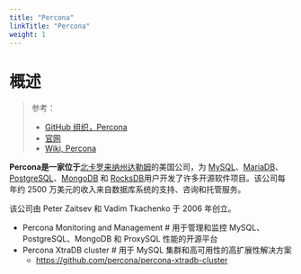 ```yaml
---
title: "Percona"
linkTitle: "Percona"
weight: 1
---
```


# 概述

> 参考：
>
> - [GitHub 组织，Percona](https://github.com/percona)
> - [官网](https://www.percona.com/)
> - [Wiki, Percona](https://en.wikipedia.org/wiki/Percona)


**Percona是一家位于**[北卡罗来纳州达勒姆](https://en.wikipedia.org/wiki/Durham,_North_Carolina)的美国公司，为 [MySQL](https://en.wikipedia.org/wiki/MySQL)、[MariaDB](https://en.wikipedia.org/wiki/MariaDB)、[PostgreSQL](https://en.wikipedia.org/wiki/PostgreSQL)、[MongoDB](https://en.wikipedia.org/wiki/MongoDB) 和 [RocksDB](https://en.wikipedia.org/wiki/RocksDB)用户开发了许多开源软件项目。该公司每年约 2500 万美元的收入来自数据库系统的支持、咨询和托管服务。

该公司由 Peter Zaitsev 和 Vadim Tkachenko 于 2006 年创立。


- Percona Monitoring and Management # 用于管理和监控 MySQL、PostgreSQL、MongoDB 和 ProxySQL 性能的开源平台
- Percona XtraDB cluster # 用于 MySQL 集群和高可用性的高扩展性解决方案
	- https://github.com/percona/percona-xtradb-cluster

